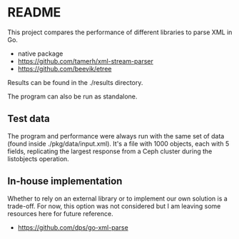 # README

This project compares the performance of different libraries to parse XML in Go.
  - native package
  - https://github.com/tamerh/xml-stream-parser
  - https://github.com/beevik/etree

Results can be found in the ./results directory.

The program can also be run as standalone.

## Test data

The program and performance were always run with the same set of data (found inside ./pkg/data/input.xml).
It's a file with 1000 objects, each with 5 fields, replicating the largest response from a Ceph cluster
during the listobjects operation.

## In-house implementation

Whether to rely on an external library or to implement our own solution is a trade-off. For now, this option
was not considered but I am leaving some resources here for future reference.

- https://github.com/dps/go-xml-parse
